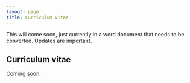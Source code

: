 ```yaml
---
layout: page
title: Curriculum Vitae
---
```


This will come soon, just currently in a word document that needs to be converted. Updates are important.

## Curriculum vitae

Coming soon.
